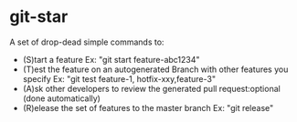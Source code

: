 # git-star
A set of drop-dead simple commands to:
* (S)tart a feature Ex: "git start feature-abc1234"
* (T)est the feature on an autogenerated Branch with other features you specify Ex: "git test feature-1, hotfix-xxy,feature-3"
* (A)sk other developers to review the generated pull request:optional (done automatically)
* (R)elease the set of features to the master branch Ex: "git release"
